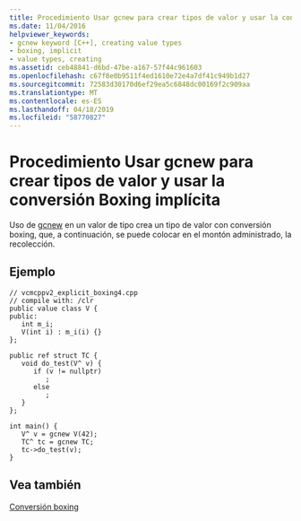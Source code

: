 ```yaml
---
title: Procedimiento Usar gcnew para crear tipos de valor y usar la conversión Boxing implícita
ms.date: 11/04/2016
helpviewer_keywords:
- gcnew keyword [C++], creating value types
- boxing, implicit
- value types, creating
ms.assetid: ceb48841-d6bd-47be-a167-57f44c961603
ms.openlocfilehash: c67f8e0b9511f4ed1610e72e4a7df41c949b1d27
ms.sourcegitcommit: 72583d30170d6ef29ea5c6848dc00169f2c909aa
ms.translationtype: MT
ms.contentlocale: es-ES
ms.lasthandoff: 04/18/2019
ms.locfileid: "58770827"
---
```

# <a name="how-to-use-gcnew-to-create-value-types-and-use-implicit-boxing"></a>Procedimiento Usar gcnew para crear tipos de valor y usar la conversión Boxing implícita

Uso de [gcnew](../extensions/ref-new-gcnew-cpp-component-extensions.md) en un valor de tipo crea un tipo de valor con conversión boxing, que, a continuación, se puede colocar en el montón administrado, la recolección.

## <a name="example"></a>Ejemplo

```
// vcmcppv2_explicit_boxing4.cpp
// compile with: /clr
public value class V {
public:
   int m_i;
   V(int i) : m_i(i) {}
};

public ref struct TC {
   void do_test(V^ v) {
      if (v != nullptr)
         ;
      else
         ;
   }
};

int main() {
   V^ v = gcnew V(42);
   TC^ tc = gcnew TC;
   tc->do_test(v);
}
```

## <a name="see-also"></a>Vea también

[Conversión boxing](../extensions/boxing-cpp-component-extensions.md)
